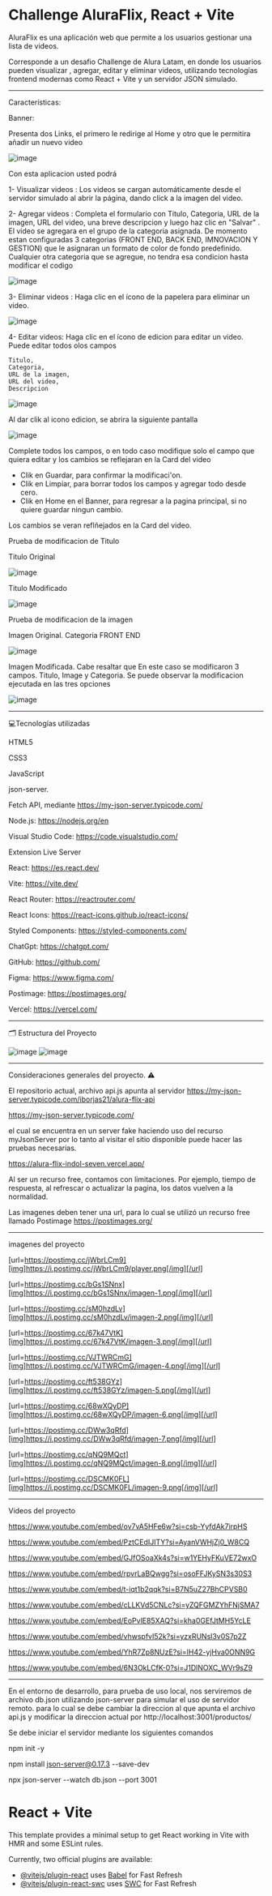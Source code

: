 # Challenge AluraFlix, React + Vite

AluraFlix es una aplicación web que permite a los usuarios gestionar una lista de videos.

Corresponde a un desafio Challenge de Alura Latam, en donde los usuarios pueden visualizar , agregar, editar y eliminar videos, utilizando tecnologías frontend modernas como React + Vite y un servidor JSON simulado.


_________________________________________________________________________________________________________________

Características:

Banner:

Presenta dos Links, el primero le redirige al Home y otro que le permitira añadir un nuevo video

![image](https://github.com/user-attachments/assets/f7fe5d70-88b9-4e77-b6fa-0ac6dbd06061)



Con esta aplicacion usted podrá

1- Visualizar videos : Los videos se cargan automáticamente desde el servidor simulado al abrir la página, dando click a la imagen del video.



2- Agregar videos : Completa el formulario con Titulo, Categoria, URL de la imagen, URL del video, una breve descripcion y  luego haz clic en "Salvar" .  El video se agregara en el grupo de la categoria asignada. De momento estan configuradas 3 categorias (FRONT END, BACK END, IMNOVACION Y GESTION) que le asignaran un formato de color de fondo predefinido. Cualquier otra categoria que se agregue, no tendra esa condicion hasta modificar el codigo


![image](https://github.com/user-attachments/assets/83100ae8-767a-48db-a3b7-f840633af3e8)


3- Eliminar videos : Haga clic en el ícono de la papelera para eliminar un video.


![image](https://github.com/user-attachments/assets/a24f2669-2ef8-493f-a7b0-996ea4bd9680)



4- Editar videos: Haga clic en el ícono de edicion para editar un video. Puede editar todos olos campos 

    Titulo, 
    Categoria, 
    URL de la imagen, 
    URL del video,
    Descripcion

![image](https://github.com/user-attachments/assets/f91040bb-0308-4a14-aeb9-663c956de0b2)

Al dar clik al icono edicion, se abrira la siguiente pantalla

![image](https://github.com/user-attachments/assets/18f9a619-ce01-495a-9076-2727e6d1894f)

Complete todos los campos, o en todo caso modifique solo el campo que quiera editar y los cambios se reflejaran en la Card del video


   -  Clik en Guardar, para confirmar la modificaci'on.
   -  Clik en Limpiar, para borrar todos los campos y agregar todo desde cero.
   -  Clik en Home en el Banner, para regresar a la pagina principal, si no quiere 
      guardar  ningun cambio.



Los cambios se veran reflñejados en la Card del video.

Prueba de modificacion de Titulo

Titulo Original

![image](https://github.com/user-attachments/assets/3fa550aa-5b5b-42a7-82b0-333b957df83a)

Titulo Modificado

![image](https://github.com/user-attachments/assets/79ae2f11-2dac-42b3-8a8c-4ecabeca6d39)


Prueba de modificacion de la imagen

Imagen Original. Categoria FRONT END

![image](https://github.com/user-attachments/assets/4da17725-8912-4b9d-b360-16fdcab3cbe0)



Imagen Modificada. Cabe resaltar que En este caso se modificaron 3 campos. Titulo, Image y Categoria. Se puede observar la modificacion ejecutada en las tres opciones

![image](https://github.com/user-attachments/assets/a23b9b60-c182-4d8f-a3e8-fccfedc821b8)


_________________________________________________________________________________________________________________
💻Tecnologías utilizadas

HTML5

CSS3

JavaScript

json-server. 

Fetch API, mediante https://my-json-server.typicode.com/

Node.js: https://nodejs.org/en

Visual Studio Code: https://code.visualstudio.com/

Extension Live Server

React: https://es.react.dev/

Vite: https://vite.dev/

React Router:  https://reactrouter.com/

React Icons: https://react-icons.github.io/react-icons/

Styled Components: https://styled-components.com/

ChatGpt: https://chatgpt.com/

GitHub: https://github.com/

Figma: https://www.figma.com/

Postimage:  https://postimages.org/

Vercel: https://vercel.com/


_________________________________________________________________________________________________________________

🗂️ Estructura del Proyecto

![image](https://github.com/user-attachments/assets/81d48fc5-e52f-4cbb-a7da-65ffaa9dbca5)
![image](https://github.com/user-attachments/assets/b7d0630d-34a0-48be-8c7f-6f66016ce483)





____________________________________________________________________________________________________________________________


Consideraciones generales del proyecto. ⚠️


El repositorio actual, archivo api.js apunta al servidor 
https://my-json-server.typicode.com/iborjas21/alura-flix-api

https://my-json-server.typicode.com/

el cual se encuentra en un server fake haciendo uso del recurso myJsonServer
por lo tanto al visitar el sitio disponible puede hacer las pruebas necesarias.

https://alura-flix-indol-seven.vercel.app/

Al ser un recurso free, contamos con limitaciones. Por ejemplo,  tiempo de respuesta, al refrescar o actualizar la pagina, los datos vuelven a la normalidad.

Las imagenes deben tener una url, para lo cual se utilizó un recurso free llamado Postimage https://postimages.org/

_________________________________________________________________________________________________________________

imagenes del proyecto

[url=https://postimg.cc/jWbrLCm9][img]https://i.postimg.cc/jWbrLCm9/player.png[/img][/url]

[url=https://postimg.cc/bGs1SNnx][img]https://i.postimg.cc/bGs1SNnx/imagen-1.png[/img][/url]

[url=https://postimg.cc/sM0hzdLv][img]https://i.postimg.cc/sM0hzdLv/imagen-2.png[/img][/url]

[url=https://postimg.cc/67k47VtK][img]https://i.postimg.cc/67k47VtK/imagen-3.png[/img][/url]

[url=https://postimg.cc/VJTWRCmG][img]https://i.postimg.cc/VJTWRCmG/imagen-4.png[/img][/url]

[url=https://postimg.cc/ft538GYz][img]https://i.postimg.cc/ft538GYz/imagen-5.png[/img][/url]

[url=https://postimg.cc/68wXQyDP][img]https://i.postimg.cc/68wXQyDP/imagen-6.png[/img][/url]

[url=https://postimg.cc/DWw3qRfd][img]https://i.postimg.cc/DWw3qRfd/imagen-7.png[/img][/url]

[url=https://postimg.cc/qNQ9MQct][img]https://i.postimg.cc/qNQ9MQct/imagen-8.png[/img][/url]

[url=https://postimg.cc/DSCMK0FL][img]https://i.postimg.cc/DSCMK0FL/imagen-9.png[/img][/url]


_________________________________________________________________________________________________________________

Videos del proyecto

https://www.youtube.com/embed/ov7vA5HFe6w?si=csb-YyfdAk7irpHS

https://www.youtube.com/embed/PztCEdIJITY?si=AyanVWHjZj0_W8CQ

https://www.youtube.com/embed/GJfOSoaXk4s?si=w1YEHyFKuVE72wxO

https://www.youtube.com/embed/rpvrLaBQwgg?si=osoFFJKySN3s30S3

https://www.youtube.com/embed/t-iqt1b2qqk?si=B7N5uZ27BhCPVSB0

https://www.youtube.com/embed/cLLKVd5CNLc?si=yZQFGMZYhFNjSMA7

https://www.youtube.com/embed/EoPvlE85XAQ?si=kha0GEfJtMH5YcLE

https://www.youtube.com/embed/vhwspfvI52k?si=yzxRUNsl3v0S7p2Z

https://www.youtube.com/embed/YhR7Zp8NUzE?si=lH42-yjHva0ONN9G

https://www.youtube.com/embed/6N3OkLCfK-0?si=J1DlNOXC_WVr9sZ9


_________________________________________________________________________________________________________________

En el entorno de desarrollo, para prueba de uso local, nos serviremos de archivo db.json utilizando json-server para simular el uso de servidor remoto.
para lo cual se debe cambiar la direccion al que apunta el archivo api.js y modificar la direccion actual por  http://localhost:3001/productos/


Se debe iniciar el servidor mediante los siguientes comandos

npm init -y

npm install json-server@0.17.3 --save-dev

npx json-server --watch db.json --port 3001



# React + Vite

This template provides a minimal setup to get React working in Vite with HMR and some ESLint rules.

Currently, two official plugins are available:

- [@vitejs/plugin-react](https://github.com/vitejs/vite-plugin-react/blob/main/packages/plugin-react/README.md) uses [Babel](https://babeljs.io/) for Fast Refresh
- [@vitejs/plugin-react-swc](https://github.com/vitejs/vite-plugin-react-swc) uses [SWC](https://swc.rs/) for Fast Refresh
